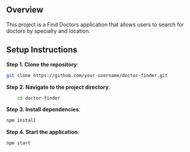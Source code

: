 ## Overview
This project is a Find Doctors application that allows users to search for doctors by specialty and location.

## Setup Instructions

**Step 1. Clone the repository**:
   ```bash
   git clone https://github.com/your-username/doctor-finder.git
   ```
**Step 2. Navigate to the project directory**:
```bash
    cd doctor-finder
```
**Step 3. Install dependencies**:
```bash
npm install
```
**Step 4. Start the application**:
```bash
npm start
```
